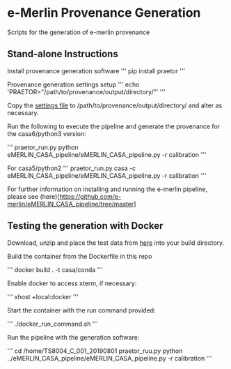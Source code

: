 # e-Merlin Provenance Generation
Scripts for the generation of e-merlin provenance

## Stand-alone Instructions

Install provenance generation software
'''
pip install praetor
'''

Provenance generation settings setup
'''
echo 'PRAETOR="/path/to/provenance/output/directory/"'
'''

Copy the [settings file](https://github.com/uksrc/e-merlin_provenance_generation/blob/main/praetor/praetor_settings_user.py) to /path/to/provenance/output/directory/ and alter as necessary. 

Run the following to execute the pipeline and generate the provenance for the casa6/python3 version:

'''
praetor_run.py python eMERLIN_CASA_pipeline/eMERLIN_CASA_pipeline.py -r calibration
'''

For casa5/python2
'''
praetor_run.py casa -c eMERLIN_CASA_pipeline/eMERLIN_CASA_pipeline.py -r calibration
'''

For further information on installing and running the e-merlin pipeline, please see (here)[https://github.com/e-merlin/eMERLIN_CASA_pipeline/tree/master]

## Testing the generation with Docker

Download, unzip and place the test data from [here](https://www.e-merlin.ac.uk/distribute/CY8/TS8004/TS8004_C_001_20190801/weblog/download.html) into your build directory. 

Build the container from the Dockerfile in this repo

'''
docker build . -t casa/conda
'''

Enable docker to access xterm, if necessary:

'''
xhost +local:docker
'''

Start the container with the run command provided:

'''
./docker_run_command.sh
'''

Run the pipeline with the generation software:

'''
cd /home/TS8004_C_001_20190801
praetor_ruu.py python ../eMERLIN_CASA_pipeline/eMERLIN_CASA_pipeline.py -r calibration
'''


